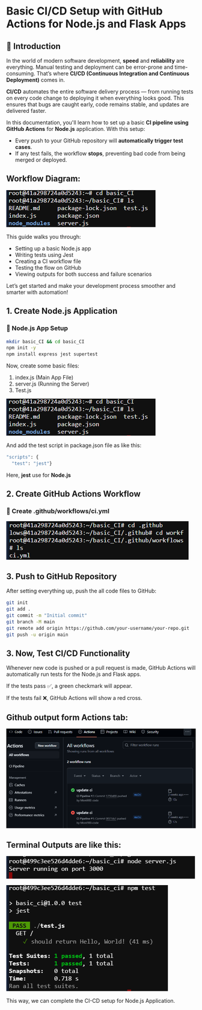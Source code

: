 # Basic CI/CD Setup with GitHub Actions for Node.js and Flask Apps

## 📝 Introduction

In the world of modern software development, **speed** and **reliability** are everything. Manual testing and deployment can be error-prone and time-consuming. That’s where **CI/CD (Continuous Integration and Continuous Deployment)** comes in.

**CI/CD** automates the entire software delivery process — from running tests on every code change to deploying it when everything looks good. This ensures that bugs are caught early, code remains stable, and updates are delivered faster.

In this documentation, you'll learn how to set up a basic **CI pipeline using GitHub Actions** for **Node.js** application. With this setup:

-  Every push to your GitHub repository will **automatically trigger test cases**.
-  If any test fails, the workflow **stops**, preventing bad code from being merged or deployed.

## Workflow Diagram:
  ![Diagram](images/files.png)

This guide walks you through:
- Setting up a basic Node.js app
- Writing tests using Jest
- Creating a CI workflow file
- Testing the flow on GitHub
- Viewing outputs for both success and failure scenarios

Let’s get started and make your development process smoother and smarter with automation! 

## 1. Create Node.js Application

### 📌 Node.js App Setup

```bash
mkdir basic_CI && cd basic_CI
npm init -y
npm install express jest supertest
```
Now, create some basic files:
1. index.js (Main App File)
2. server.js (Running the Server)
3. Test.js

![Alt Text](images/files.png)

And add the test script in package.json file as like this:

```bash
"scripts": {
  "test": "jest"}
```
Here, **jest** use for **Node.js**


## 2. Create GitHub Actions Workflow
### 📌 Create .github/workflows/ci.yml

![alt text](images/ci.yml.png)

## 3. Push to GitHub Repository
After setting everything up, push the all code files to GitHub:
```bash
git init
git add .
git commit -m "Initial commit"
git branch -M main
git remote add origin https://github.com/your-username/your-repo.git
git push -u origin main
```

## 3. Now, Test CI/CD Functionality
Whenever new code is pushed or a pull request is made, GitHub Actions will automatically run tests for the Node.js and Flask apps.  

If the tests pass ✅, a green checkmark will appear.  

If the tests fail ❌, GitHub Actions will show a red cross.
## Github output form Actions tab: 
![alt text](images/github_output.png)

## Terminal Outputs are like this: 
![alt text](images/server.js.png)

![alt text](images/test.js.png)

This way, we can complete the CI-CD setup for Node.js Application.
